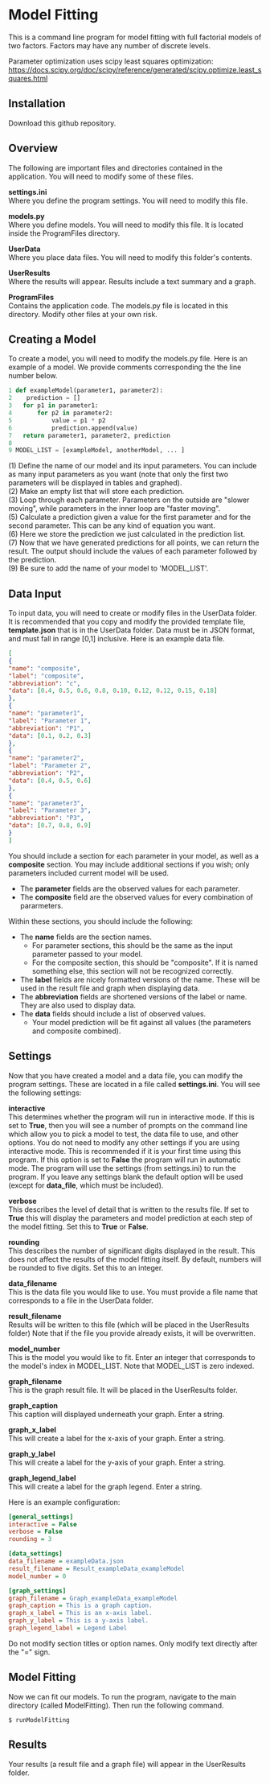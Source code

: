 # Model Fitting 

This is a command line program for model fitting with full factorial models of two factors. Factors may have any number of discrete levels. 

Parameter optimization uses scipy least squares optimization: 
https://docs.scipy.org/doc/scipy/reference/generated/scipy.optimize.least_squares.html 


## Installation 

Download this github repository. 

## Overview 

The following are important files and directories contained in the application. You will need to modify some of these files. 

**settings.ini**  
Where you define the program settings. You will need to modify this file. 

**models.py**  
Where you define models. You will need to modify this file. It is located inside the ProgramFiles directory.  

**UserData**   
Where you place data files. You will need to modify this folder's contents. 

**UserResults**   
Where the results will appear. Results include a text summary and a graph.

**ProgramFiles**  
Contains the application code. The models.py file is located in this directory. Modify other files at your own risk. 

## Creating a Model 

To create a model, you will need to modify the models.py file. Here is an example of a model. We provide comments corresponding the the line number below.  

```python
1 def exampleModel(parameter1, parameter2): 
2    prediction = []
3	for p1 in parameter1:
4		for p2 in parameter2:
5			value = p1 * p2 
6			prediction.append(value)	
7	return parameter1, parameter2, prediction 
8	
9 MODEL_LIST = [exampleModel, anotherModel, ... ] 
```

(1) Define the name of our model and its input parameters. You can include as many input parameters as you want (note that only the first two parameters will be displayed in tables and graphed).  
(2) Make an empty list that will store each prediction.   
(3) Loop through each parameter. Parameters on the outside are "slower moving", while parameters in the inner loop are "faster moving".   
(5) Calculate a prediction given a value for the first parameter and for the second parameter. This can be any kind of equation you want.  
(6) Here we store the prediction we just calculated in the prediction list.  
(7) Now that we have generated predictions for all points, we can return the result. The output should include the values of each parameter followed by the prediction.     
(9) Be sure to add the name of your model to 'MODEL_LIST'. 


## Data Input 

To input data, you will need to create or modify files in the UserData folder. It is recommended that you copy and modify the provided template file, **template.json** that is in the UserData folder. Data must be in JSON format, and must fall in range [0,1] inclusive. Here is an example data file. 

```json
[
{
"name": "composite", 
"label": "composite", 
"abbreviation": "c", 
"data": [0.4, 0.5, 0.6, 0.8, 0.10, 0.12, 0.12, 0.15, 0.18]
},
{
"name": "parameter1", 
"label": "Parameter 1", 
"abbreviation": "P1", 
"data": [0.1, 0.2, 0.3]
},
{
"name": "parameter2",
"label": "Parameter 2", 
"abbreviation": "P2",  
"data": [0.4, 0.5, 0.6]
},
{
"name": "parameter3", 
"label": "Parameter 3", 
"abbreviation": "P3", 
"data": [0.7, 0.8, 0.9]
}
]
```

You should include a section for each parameter in your model, as well as a **composite** section. You may include additional sections if you wish; only parameters included current model will be used. 

* The **parameter** fields are the observed values for each parameter. 
* The **composite** field are the observed values for every combination of pararmeters. 

Within these sections, you should include the following: 

* The **name** fields are the section names. 
    * For parameter sections, this should be the same as the input parameter passed to your model.
    * For the composite section, this should be "composite". If it is named something else, this section will not be recognized correctly. 
* The **label** fields are nicely formatted versions of the name. These will be used in the result file and graph when displaying data. 
* The **abbreviation** fields are shortened versions of the label or name. They are also used to display data. 
* The **data** fields should include a list of observed values. 
    * Your model prediction will be fit against all values (the parameters and composite combined). 
    
## Settings

Now that you have created a model and a data file, you can modify the program settings. These are located in a file called **settings.ini**. You will see the following settings: 

**interactive**  
This determines whether the program will run in interactive mode. If this is set to **True**, then you will see a number of prompts on the command line which allow you to pick a model to test, the data file to use, and other options. You do not need to modify any other settings if you are using interactive mode. This is recommended if it is your first time using this program. If this option is set to **False** the program will run in automatic mode. The program will use the settings (from settings.ini) to run the program. If you leave any settings blank the default option will be used (except for **data_file**, which must be included). 

**verbose**   
This describes the level of detail that is written to the results file. If set to **True** this will display the parameters and model prediction at each step of the model fitting. Set this to **True** or **False**. 

**rounding**  
This describes the number of significant digits displayed in the result. This does not affect the results of the model fitting itself. By default, numbers will be rounded to five digits. Set this to an integer. 

**data_filename**   
This is the data file you would like to use. You must provide a file name that corresponds to a file in the UserData folder. 

**result_filename**   
Results will be written to this file (which will be placed in the UserResults folder) Note that if the file you provide already exists, it will be overwritten. 

**model_number**  
This is the model you would like to fit. Enter an integer that corresponds to the model's index in MODEL_LIST. Note that MODEL_LIST is zero indexed. 

**graph_filename**  
This is the graph result file. It will be placed in the UserResults folder. 

**graph_caption**  
This caption will displayed underneath your graph. Enter a string.  

**graph_x_label**  
This will create a label for the x-axis of your graph. Enter a string. 

**graph_y_label**  
This will create a label for the y-axis of your graph. Enter a string. 

**graph_legend_label**  
This will create a label for the graph legend. Enter a string. 

Here is an example configuration: 
```ini
[general_settings]
interactive = False
verbose = False
rounding = 3

[data_settings]
data_filename = exampleData.json
result_filename = Result_exampleData_exampleModel
model_number = 0

[graph_settings]
graph_filename = Graph_exampleData_exampleModel
graph_caption = This is a graph caption. 
graph_x_label = This is an x-axis label. 
graph_y_label = This is a y-axis label. 
graph_legend_label = Legend Label

```

Do not modify section titles or option names. Only modify text directly after the "=" sign. 

## Model Fitting

Now we can fit our models. To run the program, navigate to the main directory (called ModelFitting). Then run the following command. 

```
$ runModelFitting 
```

## Results 

Your results (a result file and a graph file) will appear in the UserResults folder. 

